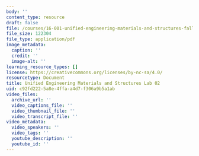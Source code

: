 ```yaml
---
body: ''
content_type: resource
draft: false
file: /courses/16-001-unified-engineering-materials-and-structures-fall-2021/mit16_00s_f21_lab02.pdf
file_size: 122304
file_type: application/pdf
image_metadata:
  caption: ''
  credit: ''
  image-alt: ''
learning_resource_types: []
license: https://creativecommons.org/licenses/by-nc-sa/4.0/
resourcetype: Document
title: Unified Engineering Materials and Structures Lab 02
uid: c92fd222-5a8e-4ffa-a4d7-f306a9b5a1ab
video_files:
  archive_url: ''
  video_captions_file: ''
  video_thumbnail_file: ''
  video_transcript_file: ''
video_metadata:
  video_speakers: ''
  video_tags: ''
  youtube_description: ''
  youtube_id: ''
---
```

